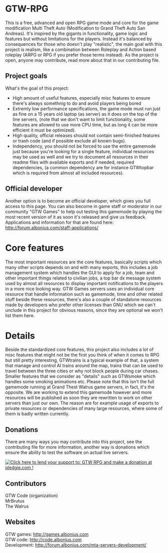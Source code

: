 # GTW-RPG
This is a free, advanced and open RPG game mode and core for the game modification Multi Theft Auto (Modification to Grand Theft Auto San Andreas). It's inspired by the gigants in functionality, game logic and features but without limitations for the players. Instead it's balanced by consequences for those who doesn't play "realistic", the main goal with this project is realism, like a combination between Roleplay and Action based roleplay (ARPG or RPG if you prefer those terms instead). As the project is open, anyone may contribute, read more about that in our contributing file. 

## Project goals
What's the goal of this project:
* High amount of useful features, especially misc features to ensure there's always somethnig to do and avoid players being bored
* Extremly low performance specifications, the game mode must run just as fine on a 15 years old laptop (as server) as it does on the top of the line servers, (note that we don't want to limit functionality, some features are allowed to use more CPU time, but as long it can be more efficient it must be optimized).
* High quality, official releases should not contain semi-finished features or trash code (and if possible exclude all known bugs).
* Independency, you should not be forced to use the entire gamemode just because you're looking for a single feature, individual resources may be used as well and we try to document all resources in their readme files with available exports and if needed, required dependencies, (a common dependency are for instance GTWtopbar which is required from almost all included resources).

## Official developer
Another option is to become an official developer, which gives you full access to this page. You can also become in game staff or moderator in our community "GTW Games" to help out testing this gamemode by playing the most recent version of it as soon it's released and give us feedback. Applications and information for that are found here:<br>
http://forum.albonius.com/staff-applications/

# Core features
The most important resources are the core features, basically scripts which many other scripts depends on and with many exports, this includes a job management system which handles the GUI to apply for a job, team and other important things related to civilian jobs, a top bar dx message system used by almost all resources to display important notifications to the players in a more nice looking way. GTW Games servers uses an individual core resource that handle information such as gamemode, time and other related stuff beside these resources, there's also a couple of standalone resources made by developers who prefer other licenses than GNU which we can't unclude in this project for obvious reasons, since they are optional we won't list them here.

# Details
Beside the standardized core features, this project also includes a lot of misc features that might not be the first you think of when it comes to RPG but still pretty interesting, GTWtrains is a typical example of that, a system that manage and control AI trains around the map, trains that can be used to travel between the three cities or why not block people during car chases. Smaller features that we consider as "details" such as GTWsmoke which handles some smoking animations etc. Please note that this isn't the full gamemode running at Grand Thest Walrus game servers, in fact, it's the opposite. We are working to extend this gamemode however and more resources will be published as soon they are rewritten to work on other servers than just our own. The reason are for example usage of exports to private resources or dependencies of many large resources, where some of them is badly written currently.

## Donations
There are many ways you may contribute into this project, see the contributing file for more information, another way is donations which ensure the ability to test the software on actual live servers.<br>

<a target="_blank" href='https://pledgie.com/campaigns/27635'><img alt='Click here to lend your support to: GTW RPG and make a donation at pledgie.com !' src='https://pledgie.com/campaigns/27635.png?skin_name=chrome' border='0' ></a>

## Contributors
GTW Code (organization)<br>
MrBrutus<br>
The Walrus<br>

## Websites
GTW games: http://games.albonius.com<br>
GTW code:  http://code.albonius.com<br>
Development: http://forum.albonius.com/mta-servers-development/
